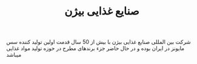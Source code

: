 ﻿---
layout: post
title: صنایع غذایی بیژن
name_en: bijanfood
company_slug: bijanfood
logo: 
cover: 
company_count:
founded:
location: ""
total_review: 
total_interview: 
salary_avg: 
salary_min: 
salary_max: 
rate: 
view_count: 
industry: تولید و صنایع
city: تهران, تهران
size_en: S
size: 51-200 نفر
site: https://bijanfood.com/
---

شرکت بین المللی صنایع غذایی بیژن با بیش از 50 سال قدمت اولین تولید کننده سس مایونز در ایران بوده و در حال حاضر جزء برندهای مطرح در حوزه تولید مواد غذایی میباشد

